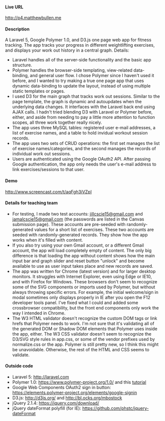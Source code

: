 
#### Live URL

http://p4.matthewbullen.me

#### Description

A Laravel 5, Google Polymer 1.0, and D3.js one page web app for fitness tracking. The app tracks your progress in different weightlifting exercises, and displays your work out history in a central graph. Details:
* Laravel handles all of the server-side functionality and the basic app structure.
* Polymer handles the browser-side templating, view-related data-binding, and general user flow. I chose Polymer since I haven't used it before, and I wanted to try making a true one page app that uses dynamic data-binding to update the layout, instead of using multiple static templates or pages.
* I used D3 for the main graph that tracks work out sessions. Similar to the page template, the graph is dynamic and autoupdates when the underlying data changes. It interfaces with the Laravel back end using AJAX calls. I hadn't tried blending D3 with Laravel or Polymer before, either, and aside from needing to pay a little more attention to function scopes, all three work together really nicely.
* The app uses three MySQL tables: registered user e-mail addresses, a list of exercise names, and a table to hold invidual workout session records.
* The app uses two sets of CRUD operations: the first set manages the list of exercise names/categories, and the second manages the records of individual work out sessions.
* Users are authenticated using the Google OAuth2 API. After passing Google authentication, the app only needs the user's e-mail address to link exercises/sessions to that user.

#### Demo

http://www.screencast.com/t/aqFgh3iVZpI

#### Details for teaching team

* For testing, I made two test accounts: jillcscie15@gmail.com and jamalcscie15@gmail.com (the passwords are listed in the Canvas submission page). These accounts are pre-seeded with randomly-generated values for a short list of exercises. These two accounts are seeded with randomly-generated records. They show how the app works when it's filled with content.
* If you also try using your own Gmail account, or a different Gmail account, the app will load completely empty of content. The only big difference is that loading the app without content shows how the main input bar and graph slider and reset button "unlock" and become available to use as user input takes place and new records are saved.
* The app was written for Chrome (latest version) and for larger desktop monitors. It struggles with Internet Explorer, even using Edge or IE10, and with Firefox for Windows. These browsers don't seem to recognize some of the SVG components or imports used by Polymer, but without always throwing specific errors. For example, the initial welcome/sign in modal sometimes only displays properly in IE after you open the F12 developer tools panel. I've fixed what I could and added some crossbrowser compatibility, but the front end components only work the way I intended in Chrome.
* The W3 HTML validator doesn't recognize the custom DOM tags or link hrefs that Polymer needs to work. I'm not sure that it's validating all of the generated DOM or Shadow DOM elements that Polymer uses inside the app, either. The W3 CSS validator doesn't seem to recognize the D3/SVG style rules in app.css, or some of the vendor prefixes used by normalize.css or the app. Polymer is still pretty new, so I think this might be unavoidable. Otherwise, the rest of the HTML and CSS seems to validate.

#### Outside code

* Laravel 5: http://laravel.com
* Polymer 1.0: https://www.polymer-project.org/1.0/ and this [tutorial](https://scotch.io/tutorials/build-a-real-time-polymer-to-do-app)
* Google Web Components OAuth2 sign in button: https://elements.polymer-project.org/elements/google-signin
* D3.js: http://d3js.org/ and http://bl.ocks.org/mbostock
* jQuery 2.1.4: https://jquery.com/download/
* jQuery dateFormat polyfill (for IE): https://github.com/phstc/jquery-dateFormat
